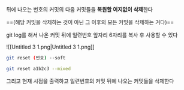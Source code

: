 뒤에 나오는 번호의 커밋의 다음 커밋들을 **복원할 여지없이 삭제**한다

==(해당 커밋을 삭제하는 것이 아닌 그 이후의 모든 커밋을 삭제하는 거다)==

git log를 해서 나온 커밋 뒤에 일련번호 앞자리 6자리를 복사 후 사용할 수 있다

![[Untitled 3 1.png|Untitled 3 1.png]]

```Bash
git reset (번호) --soft
```

```Bash
git reset a1b2c3 --mixed
```

그리고 현재 시점을 출력하고 일련번호의 커밋 뒤에 나오는 커밋들을 삭제한다